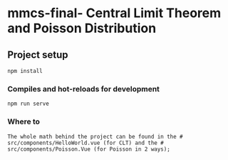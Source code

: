 # mmcs-final- Central Limit Theorem  and Poisson Distribution

## Project setup
```
npm install
```

### Compiles and hot-reloads for development
```
npm run serve
```
### Where to
 ``` The whole math behind the project can be found in the # src/components/HelloWorld.vue (for CLT) and the # src/components/Poisson.Vue (for Poisson in 2 ways); ```
